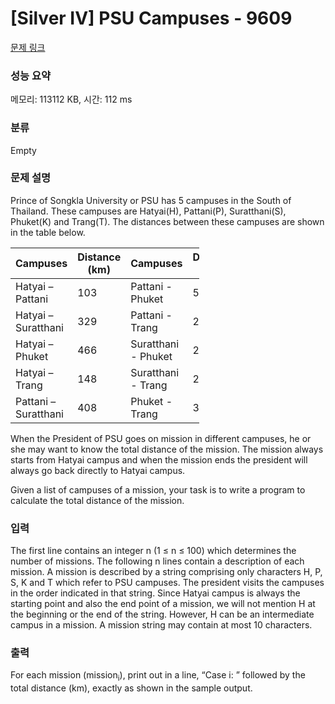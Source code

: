 # [Silver IV] PSU Campuses - 9609 

[문제 링크](https://www.acmicpc.net/problem/9609) 

### 성능 요약

메모리: 113112 KB, 시간: 112 ms

### 분류

Empty

### 문제 설명

<p>Prince of Songkla University or PSU has 5 campuses in the South of Thailand. These campuses are Hatyai(H), Pattani(P), Suratthani(S), Phuket(K) and Trang(T). The distances between these campuses are shown in the table below. </p>

<table class="table table-bordered" style="width:60%">
	<thead>
		<tr>
			<th>Campuses</th>
			<th>Distance (km)</th>
			<th>Campuses</th>
			<th>Distance (km)</th>
		</tr>
	</thead>
	<tbody>
		<tr>
			<td>Hatyai – Pattani</td>
			<td>103</td>
			<td>Pattani - Phuket</td>
			<td>577</td>
		</tr>
		<tr>
			<td>Hatyai – Suratthani</td>
			<td>329</td>
			<td>Pattani - Trang</td>
			<td>260</td>
		</tr>
		<tr>
			<td>Hatyai – Phuket</td>
			<td>466</td>
			<td>Suratthani - Phuket</td>
			<td>287</td>
		</tr>
		<tr>
			<td>Hatyai – Trang</td>
			<td>148</td>
			<td>Suratthani - Trang</td>
			<td>226</td>
		</tr>
		<tr>
			<td>Pattani – Suratthani</td>
			<td>408</td>
			<td>Phuket - Trang</td>
			<td>312</td>
		</tr>
	</tbody>
</table>

<p>When the President of PSU goes on mission in different campuses, he or she may want to know the total distance of the mission. The mission always starts from Hatyai campus and when the mission ends the president will always go back directly to Hatyai campus. </p>

<p>Given a list of campuses of a mission, your task is to write a program to calculate the total distance of the mission. </p>

### 입력 

 <p>The first line contains an integer n (1 ≤ n ≤ 100) which determines the number of missions. The following n lines contain a description of each mission. A mission is described by a string comprising only characters H, P, S, K and T which refer to PSU campuses. The president visits the campuses in the order indicated in that string. Since Hatyai campus is always the starting point and also the end point of a mission, we will not mention H at the beginning or the end of the string. However, H can be an intermediate campus in a mission. A mission string may contain at most 10 characters. </p>

### 출력 

 <p>For each mission (mission<sub>i</sub>), print out in a line, “Case i: ” followed by the total distance (km), exactly as shown in the sample output. </p>

